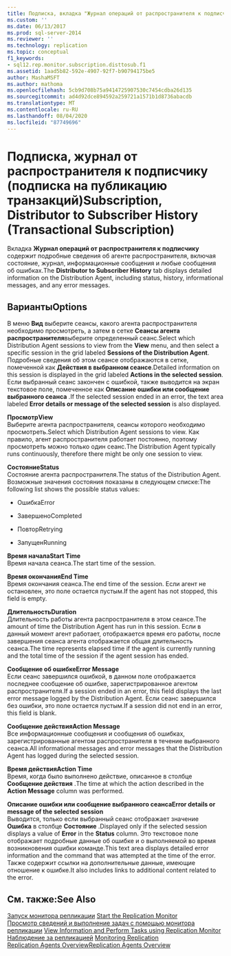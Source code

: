 ```yaml
---
title: Подписка, вкладка "Журнал операций от распространителя к подписчику" (транзакционная подписка) | Документация Майкрософт
ms.custom: ''
ms.date: 06/13/2017
ms.prod: sql-server-2014
ms.reviewer: ''
ms.technology: replication
ms.topic: conceptual
f1_keywords:
- sql12.rep.monitor.subscription.disttosub.f1
ms.assetid: 1aad5b82-592e-4907-92f7-b90794175be5
author: MashaMSFT
ms.author: mathoma
ms.openlocfilehash: 5cb9d708b75a9414725907530c7454cdba26d135
ms.sourcegitcommit: ad4d92dce894592a259721a1571b1d8736abacdb
ms.translationtype: MT
ms.contentlocale: ru-RU
ms.lasthandoff: 08/04/2020
ms.locfileid: "87749696"
---
```

# <a name="subscription-distributor-to-subscriber-history-transactional-subscription"></a><span data-ttu-id="f2864-102">Подписка, журнал от распространителя к подписчику (подписка на публикацию транзакций)</span><span class="sxs-lookup"><span data-stu-id="f2864-102">Subscription, Distributor to Subscriber History (Transactional Subscription)</span></span>
  <span data-ttu-id="f2864-103"> Вкладка **Журнал операций от распространителя к подписчику** содержит подробные сведения об агенте распространителя, включая состояние, журнал, информационные сообщения и любые сообщения об ошибках.</span><span class="sxs-lookup"><span data-stu-id="f2864-103">The **Distributor to Subscriber History** tab displays detailed information on the Distribution Agent, including status, history, informational messages, and any error messages.</span></span>  
  
## <a name="options"></a><span data-ttu-id="f2864-104">Варианты</span><span class="sxs-lookup"><span data-stu-id="f2864-104">Options</span></span>  
 <span data-ttu-id="f2864-105">В меню **Вид** выберите сеансы, какого агента распространителя необходимо просмотреть, а затем в сетке **Сеансы агента распространителя**выберите определенный сеанс.</span><span class="sxs-lookup"><span data-stu-id="f2864-105">Select which Distribution Agent sessions to view from the **View** menu, and then select a specific session in the grid labeled **Sessions of the Distribution Agent**.</span></span> <span data-ttu-id="f2864-106">Подробные сведения об этом сеансе отображаются в сетке, помеченной как **Действия в выбранном сеансе**.</span><span class="sxs-lookup"><span data-stu-id="f2864-106">Detailed information on this session is displayed in the grid labeled **Actions in the selected session**.</span></span> <span data-ttu-id="f2864-107">Если выбранный сеанс закончен с ошибкой, также выводится на экран текстовое поле, помеченное как **Описание ошибки или сообщение выбранного сеанса** .</span><span class="sxs-lookup"><span data-stu-id="f2864-107">If the selected session ended in an error, the text area labeled **Error details or message of the selected session** is also displayed.</span></span>  
  
 <span data-ttu-id="f2864-108">**Просмотр**</span><span class="sxs-lookup"><span data-stu-id="f2864-108">**View**</span></span>  
 <span data-ttu-id="f2864-109">Выберите агента распространителя, сеансы которого необходимо просмотреть.</span><span class="sxs-lookup"><span data-stu-id="f2864-109">Select which Distribution Agent sessions to view.</span></span> <span data-ttu-id="f2864-110">Как правило, агент распространителя работает постоянно, поэтому просмотреть можно только один сеанс.</span><span class="sxs-lookup"><span data-stu-id="f2864-110">The Distribution Agent typically runs continuously, therefore there might be only one session to view.</span></span>  
  
 <span data-ttu-id="f2864-111">**Состояние**</span><span class="sxs-lookup"><span data-stu-id="f2864-111">**Status**</span></span>  
 <span data-ttu-id="f2864-112">Состояние агента распространителя.</span><span class="sxs-lookup"><span data-stu-id="f2864-112">The status of the Distribution Agent.</span></span> <span data-ttu-id="f2864-113">Возможные значения состояния показаны в следующем списке:</span><span class="sxs-lookup"><span data-stu-id="f2864-113">The following list shows the possible status values:</span></span>  
  
-   <span data-ttu-id="f2864-114">Ошибка</span><span class="sxs-lookup"><span data-stu-id="f2864-114">Error</span></span>  
  
-   <span data-ttu-id="f2864-115">Завершено</span><span class="sxs-lookup"><span data-stu-id="f2864-115">Completed</span></span>  
  
-   <span data-ttu-id="f2864-116">Повтор</span><span class="sxs-lookup"><span data-stu-id="f2864-116">Retrying</span></span>  
  
-   <span data-ttu-id="f2864-117">Запущен</span><span class="sxs-lookup"><span data-stu-id="f2864-117">Running</span></span>  
  
 <span data-ttu-id="f2864-118">**Время начала**</span><span class="sxs-lookup"><span data-stu-id="f2864-118">**Start Time**</span></span>  
 <span data-ttu-id="f2864-119">Время начала сеанса.</span><span class="sxs-lookup"><span data-stu-id="f2864-119">The start time of the session.</span></span>  
  
 <span data-ttu-id="f2864-120">**Время окончания**</span><span class="sxs-lookup"><span data-stu-id="f2864-120">**End Time**</span></span>  
 <span data-ttu-id="f2864-121">Время окончания сеанса.</span><span class="sxs-lookup"><span data-stu-id="f2864-121">The end time of the session.</span></span> <span data-ttu-id="f2864-122">Если агент не остановлен, это поле остается пустым.</span><span class="sxs-lookup"><span data-stu-id="f2864-122">If the agent has not stopped, this field is empty.</span></span>  
  
 <span data-ttu-id="f2864-123">**Длительность**</span><span class="sxs-lookup"><span data-stu-id="f2864-123">**Duration**</span></span>  
 <span data-ttu-id="f2864-124">Длительность работы агента распространителя в этом сеансе.</span><span class="sxs-lookup"><span data-stu-id="f2864-124">The amount of time the Distribution Agent has run in this session.</span></span> <span data-ttu-id="f2864-125">Если в данный момент агент работает, отображается время его работы, после завершения сеанса агента отображается общая длительность сеанса.</span><span class="sxs-lookup"><span data-stu-id="f2864-125">The time represents elapsed time if the agent is currently running and the total time of the session if the agent session has ended.</span></span>  
  
 <span data-ttu-id="f2864-126">**Сообщение об ошибке**</span><span class="sxs-lookup"><span data-stu-id="f2864-126">**Error Message**</span></span>  
 <span data-ttu-id="f2864-127">Если сеанс завершился ошибкой, в данном поле отображается последнее сообщение об ошибке, зарегистрированное агентом распространителя.</span><span class="sxs-lookup"><span data-stu-id="f2864-127">If a session ended in an error, this field displays the last error message logged by the Distribution Agent.</span></span> <span data-ttu-id="f2864-128">Если сеанс завершился без ошибки, это поле остается пустым.</span><span class="sxs-lookup"><span data-stu-id="f2864-128">If a session did not end in an error, this field is blank.</span></span>  
  
 <span data-ttu-id="f2864-129">**Сообщение действия**</span><span class="sxs-lookup"><span data-stu-id="f2864-129">**Action Message**</span></span>  
 <span data-ttu-id="f2864-130">Все информационные сообщения и сообщения об ошибках, зарегистрированные агентом распространителя в течение выбранного сеанса.</span><span class="sxs-lookup"><span data-stu-id="f2864-130">All informational messages and error messages that the Distribution Agent has logged during the selected session.</span></span>  
  
 <span data-ttu-id="f2864-131">**Время действия**</span><span class="sxs-lookup"><span data-stu-id="f2864-131">**Action Time**</span></span>  
 <span data-ttu-id="f2864-132">Время, когда было выполнено действие, описанное в столбце **Сообщение действия** .</span><span class="sxs-lookup"><span data-stu-id="f2864-132">The time at which the action described in the **Action Message** column was performed.</span></span>  
  
 <span data-ttu-id="f2864-133">**Описание ошибки или сообщение выбранного сеанса**</span><span class="sxs-lookup"><span data-stu-id="f2864-133">**Error details or message of the selected session**</span></span>  
 <span data-ttu-id="f2864-134">Выводится, только если выбранный сеанс отображает значение **Ошибка** в столбце **Состояние** .</span><span class="sxs-lookup"><span data-stu-id="f2864-134">Displayed only if the selected session displays a value of **Error** in the **Status** column.</span></span> <span data-ttu-id="f2864-135">Это текстовое поле отображает подробные данные об ошибке и о выполняемой во время возникновения ошибки команде.</span><span class="sxs-lookup"><span data-stu-id="f2864-135">This text area displays detailed error information and the command that was attempted at the time of the error.</span></span> <span data-ttu-id="f2864-136">Также содержит ссылки на дополнительные данные, имеющие отношение к ошибке.</span><span class="sxs-lookup"><span data-stu-id="f2864-136">It also includes links to additional content related to the error.</span></span>  
  
## <a name="see-also"></a><span data-ttu-id="f2864-137">См. также:</span><span class="sxs-lookup"><span data-stu-id="f2864-137">See Also</span></span>  
 <span data-ttu-id="f2864-138">[Запуск монитора репликации](monitor/start-the-replication-monitor.md) </span><span class="sxs-lookup"><span data-stu-id="f2864-138">[Start the Replication Monitor](monitor/start-the-replication-monitor.md) </span></span>  
 <span data-ttu-id="f2864-139">[Просмотр сведений и выполнение задач с помощью монитора репликации](monitor/view-information-and-perform-tasks-replication-monitor.md) </span><span class="sxs-lookup"><span data-stu-id="f2864-139">[View Information and Perform Tasks using Replication Monitor](monitor/view-information-and-perform-tasks-replication-monitor.md) </span></span>  
 <span data-ttu-id="f2864-140">[Наблюдение за репликацией](monitoring-replication.md) </span><span class="sxs-lookup"><span data-stu-id="f2864-140">[Monitoring Replication](monitoring-replication.md) </span></span>  
 [<span data-ttu-id="f2864-141">Replication Agents Overview</span><span class="sxs-lookup"><span data-stu-id="f2864-141">Replication Agents Overview</span></span>](agents/replication-agents-overview.md)  
  
  
